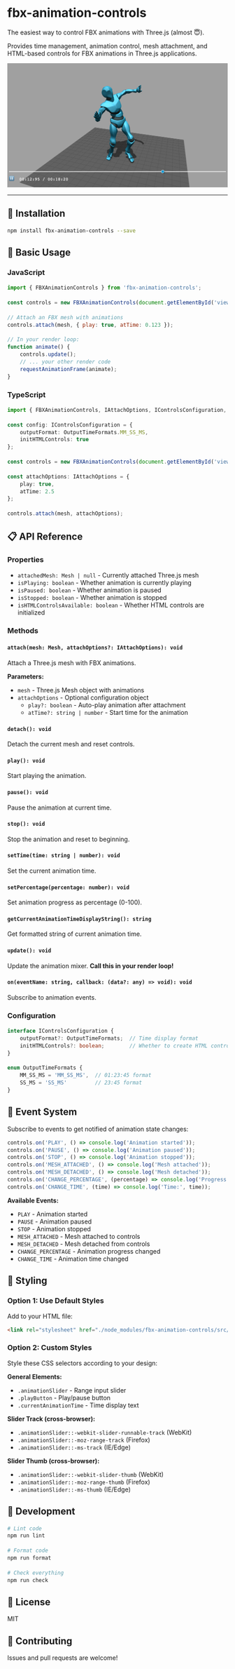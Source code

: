 # fbx-animation-controls

The easiest way to control FBX animations with Three.js (almost 😇).

Provides time management, animation control, mesh attachment, and HTML-based controls for FBX animations in Three.js applications.

![fbx-animation-controls - how it looks like](./misc/fbx-animation-controls.png)

---

## 🚀 Installation

```bash
npm install fbx-animation-controls --save
```

## 📖 Basic Usage

### JavaScript

```js
import { FBXAnimationControls } from 'fbx-animation-controls';

const controls = new FBXAnimationControls(document.getElementById('viewer'));

// Attach an FBX mesh with animations
controls.attach(mesh, { play: true, atTime: 0.123 });

// In your render loop:
function animate() {
    controls.update();
    // ... your other render code
    requestAnimationFrame(animate);
}
```

### TypeScript

```ts
import { FBXAnimationControls, IAttachOptions, IControlsConfiguration, OutputTimeFormats } from 'fbx-animation-controls';

const config: IControlsConfiguration = {
    outputFormat: OutputTimeFormats.MM_SS_MS,
    initHTMLControls: true
};

const controls = new FBXAnimationControls(document.getElementById('viewer')!, config);

const attachOptions: IAttachOptions = {
    play: true,
    atTime: 2.5
};

controls.attach(mesh, attachOptions);
```

## 📋 API Reference

### Properties

- `attachedMesh: Mesh | null` - Currently attached Three.js mesh
- `isPlaying: boolean` - Whether animation is currently playing
- `isPaused: boolean` - Whether animation is paused
- `isStopped: boolean` - Whether animation is stopped
- `isHTMLControlsAvailable: boolean` - Whether HTML controls are initialized

### Methods

#### `attach(mesh: Mesh, attachOptions?: IAttachOptions): void`

Attach a Three.js mesh with FBX animations.

**Parameters:**

- `mesh` - Three.js Mesh object with animations
- `attachOptions` - Optional configuration object
  - `play?: boolean` - Auto-play animation after attachment
  - `atTime?: string | number` - Start time for the animation

#### `detach(): void`

Detach the current mesh and reset controls.

#### `play(): void`

Start playing the animation.

#### `pause(): void`

Pause the animation at current time.

#### `stop(): void`

Stop the animation and reset to beginning.

#### `setTime(time: string | number): void`

Set the current animation time.

#### `setPercentage(percentage: number): void`

Set animation progress as percentage (0-100).

#### `getCurrentAnimationTimeDisplayString(): string`

Get formatted string of current animation time.

#### `update(): void`

Update the animation mixer. **Call this in your render loop!**

#### `on(eventName: string, callback: (data?: any) => void): void`

Subscribe to animation events.

### Configuration

```ts
interface IControlsConfiguration {
    outputFormat?: OutputTimeFormats;  // Time display format
    initHTMLControls?: boolean;        // Whether to create HTML controls
}

enum OutputTimeFormats {
    MM_SS_MS = 'MM_SS_MS',  // 01:23:45 format
    SS_MS = 'SS_MS'         // 23:45 format
}
```

## 🎯 Event System

Subscribe to events to get notified of animation state changes:

```js
controls.on('PLAY', () => console.log('Animation started'));
controls.on('PAUSE', () => console.log('Animation paused'));
controls.on('STOP', () => console.log('Animation stopped'));
controls.on('MESH_ATTACHED', () => console.log('Mesh attached'));
controls.on('MESH_DETACHED', () => console.log('Mesh detached'));
controls.on('CHANGE_PERCENTAGE', (percentage) => console.log('Progress:', percentage));
controls.on('CHANGE_TIME', (time) => console.log('Time:', time));
```

**Available Events:**

- `PLAY` - Animation started
- `PAUSE` - Animation paused  
- `STOP` - Animation stopped
- `MESH_ATTACHED` - Mesh attached to controls
- `MESH_DETACHED` - Mesh detached from controls
- `CHANGE_PERCENTAGE` - Animation progress changed
- `CHANGE_TIME` - Animation time changed

## 🎨 Styling

### Option 1: Use Default Styles

Add to your HTML file:

```html
<link rel="stylesheet" href="./node_modules/fbx-animation-controls/src/themes/default.css" />
```

### Option 2: Custom Styles

Style these CSS selectors according to your design:

**General Elements:**

- `.animationSlider` - Range input slider
- `.playButton` - Play/pause button
- `.currentAnimationTime` - Time display text

**Slider Track (cross-browser):**

- `.animationSlider::-webkit-slider-runnable-track` (WebKit)
- `.animationSlider::-moz-range-track` (Firefox)
- `.animationSlider::-ms-track` (IE/Edge)

**Slider Thumb (cross-browser):**

- `.animationSlider::-webkit-slider-thumb` (WebKit)
- `.animationSlider::-moz-range-thumb` (Firefox)
- `.animationSlider::-ms-thumb` (IE/Edge)

## 🔧 Development

```bash
# Lint code
npm run lint

# Format code  
npm run format

# Check everything
npm run check
```

## 📄 License

MIT

## 🤝 Contributing

Issues and pull requests are welcome!

